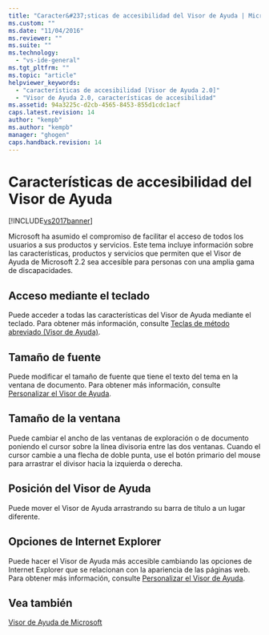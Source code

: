 ```yaml
---
title: "Caracter&#237;sticas de accesibilidad del Visor de Ayuda | Microsoft Docs"
ms.custom: ""
ms.date: "11/04/2016"
ms.reviewer: ""
ms.suite: ""
ms.technology: 
  - "vs-ide-general"
ms.tgt_pltfrm: ""
ms.topic: "article"
helpviewer_keywords: 
  - "características de accesibilidad [Visor de Ayuda 2.0]"
  - "Visor de Ayuda 2.0, características de accesibilidad"
ms.assetid: 94a3225c-d2cb-4565-8453-855d1cdc1acf
caps.latest.revision: 14
author: "kempb"
ms.author: "kempb"
manager: "ghogen"
caps.handback.revision: 14
---
```

# Caracter&#237;sticas de accesibilidad del Visor de Ayuda
[!INCLUDE[vs2017banner](../code-quality/includes/vs2017banner.md)]

Microsoft ha asumido el compromiso de facilitar el acceso de todos los usuarios a sus productos y servicios.  Este tema incluye información sobre las características, productos y servicios que permiten que el Visor de Ayuda de Microsoft 2.2 sea accesible para personas con una amplia gama de discapacidades.  
  
## Acceso mediante el teclado  
 Puede acceder a todas las características del Visor de Ayuda mediante el teclado.  Para obtener más información, consulte [Teclas de método abreviado \(Visor de Ayuda\)](../ide/shortcut-keys-help-viewer.md).  
  
## Tamaño de fuente  
 Puede modificar el tamaño de fuente que tiene el texto del tema en la ventana de documento.  Para obtener más información, consulte [Personalizar el Visor de Ayuda](../ide/customize-the-help-viewer.md).  
  
## Tamaño de la ventana  
 Puede cambiar el ancho de las ventanas de exploración o de documento poniendo el cursor sobre la línea divisoria entre las dos ventanas.  Cuando el cursor cambie a una flecha de doble punta, use el botón primario del mouse para arrastrar el divisor hacia la izquierda o derecha.  
  
## Posición del Visor de Ayuda  
 Puede mover el Visor de Ayuda arrastrando su barra de título a un lugar diferente.  
  
## Opciones de Internet Explorer  
 Puede hacer el Visor de Ayuda más accesible cambiando las opciones de Internet Explorer que se relacionan con la apariencia de las páginas web.  Para obtener más información, consulte [Personalizar el Visor de Ayuda](../ide/customize-the-help-viewer.md).  
  
## Vea también  
 [Visor de Ayuda de Microsoft](../ide/microsoft-help-viewer.md)